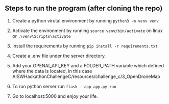## Steps to run the program (after cloning the repo)

1. Create a python virutal environment by running `python3 -m venv venv`
2. Activate the environment by running `source venv/bin/activate` on linux or `.\venv\Scripts\activate`
3. Install the requirements by running `pip install -r requirements.txt`
4. Create a .env file under the server directory.
5. Add your OPENAI_API_KEY and a FOLDER_PATH variable which defined where the data is located, in this case AISWHackathonChallengeC/resources/challenge_c/3_OpenDroneMap

6. To run python server run `flask --app app.py run` 
7. Go to localhost:5000 and enjoy your life.


